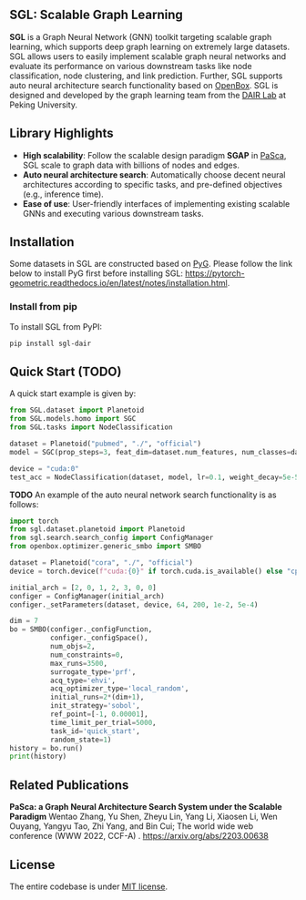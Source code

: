 ## SGL: Scalable Graph Learning

**SGL** is a Graph Neural Network (GNN) toolkit targeting scalable graph learning, which supports deep graph learning on
extremely large datasets. SGL allows users to easily implement scalable graph neural networks and evaluate its
performance on various downstream tasks like node classification, node clustering, and link prediction. Further, SGL
supports auto neural architecture search functionality based
on <a href="https://github.com/PKU-DAIR/open-box" target="_blank" rel="nofollow">OpenBox</a>. SGL is designed and
developed by the graph learning team from
the <a href="https://cuibinpku.github.io/index.html" target="_blank" rel="nofollow">DAIR Lab</a> at Peking University.

## Library Highlights

+ **High scalability**: Follow the scalable design paradigm **SGAP**
  in <a href="https://arxiv.org/abs/2203.00638" target="_blank" rel="nofollow">PaSca</a>, SGL scale to graph data with
  billions of nodes and edges.
+ **Auto neural architecture search**: Automatically choose decent neural architectures according to specific tasks, and
  pre-defined objectives (e.g., inference time).
+ **Ease of use**: User-friendly interfaces of implementing existing scalable GNNs and executing various downstream
  tasks.

## Installation

Some datasets in SGL are constructed based
on <a href="https://github.com/pyg-team/pytorch_geometric" target="_blank" rel="nofollow">PyG</a>. Please follow the
link below to install PyG first before installing
SGL: https://pytorch-geometric.readthedocs.io/en/latest/notes/installation.html.

### Install from pip

To install SGL from PyPI:

```bash
pip install sgl-dair
```

## Quick Start (TODO)

A quick start example is given by:

```python
from SGL.dataset import Planetoid
from SGL.models.homo import SGC
from SGL.tasks import NodeClassification

dataset = Planetoid("pubmed", "./", "official")
model = SGC(prop_steps=3, feat_dim=dataset.num_features, num_classes=dataset.num_classes)

device = "cuda:0"
test_acc = NodeClassification(dataset, model, lr=0.1, weight_decay=5e-5, epochs=200, device=device).test_acc
```

**TODO**
An example of the auto neural network search functionality is as follows:

```python
import torch
from sgl.dataset.planetoid import Planetoid
from sgl.search.search_config import ConfigManager
from openbox.optimizer.generic_smbo import SMBO

dataset = Planetoid("cora", "./", "official")
device = torch.device(f"cuda:{0}" if torch.cuda.is_available() else "cpu")

initial_arch = [2, 0, 1, 2, 3, 0, 0]
configer = ConfigManager(initial_arch)
configer._setParameters(dataset, device, 64, 200, 1e-2, 5e-4)

dim = 7
bo = SMBO(configer._configFunction,
          configer._configSpace(),
          num_objs=2,
          num_constraints=0,
          max_runs=3500,
          surrogate_type='prf',
          acq_type='ehvi',
          acq_optimizer_type='local_random',
          initial_runs=2*(dim+1),
          init_strategy='sobol',
          ref_point=[-1, 0.00001],
          time_limit_per_trial=5000,
          task_id='quick_start',
          random_state=1)
history = bo.run()
print(history)
```

## Related Publications

**PaSca: a Graph Neural Architecture Search System under the Scalable Paradigm** Wentao Zhang, Yu Shen, Zheyu Lin, Yang
Li, Xiaosen Li, Wen Ouyang, Yangyu Tao, Zhi Yang, and Bin Cui; The world wide web conference (WWW 2022, CCF-A)
. https://arxiv.org/abs/2203.00638

## License

The entire codebase is under [MIT license](LICENSE).
